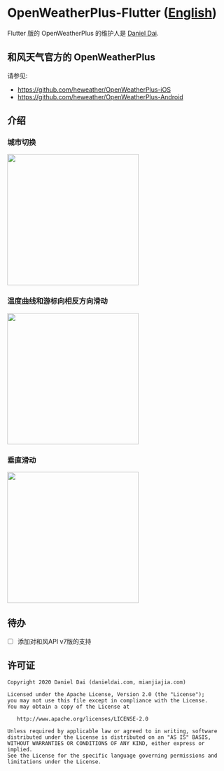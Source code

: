 # OpenWeatherPlus-Flutter ([English](/README.md))

Flutter 版的 OpenWeatherPlus 的维护人是 [Daniel Dai](https://www.danieldai.com).
 
## 和风天气官方的 OpenWeatherPlus

请参见:

- https://github.com/heweather/OpenWeatherPlus-iOS
- https://github.com/heweather/OpenWeatherPlus-Android

## 介绍

### 城市切换
<img src="/doc/images/1.gif" width="300">

### 温度曲线和游标向相反方向滑动  
<img src="/doc/images/3.gif" width="300">

### 垂直滑动
<img src="/doc/images/2.gif" width="300">

## 待办

- [ ] 添加对和风API v7版的支持

## 许可证

	Copyright 2020 Daniel Dai (danieldai.com, mianjiajia.com)

    Licensed under the Apache License, Version 2.0 (the "License");
    you may not use this file except in compliance with the License.
    You may obtain a copy of the License at

       http://www.apache.org/licenses/LICENSE-2.0

    Unless required by applicable law or agreed to in writing, software
    distributed under the License is distributed on an "AS IS" BASIS,
    WITHOUT WARRANTIES OR CONDITIONS OF ANY KIND, either express or implied.
    See the License for the specific language governing permissions and
    limitations under the License.
